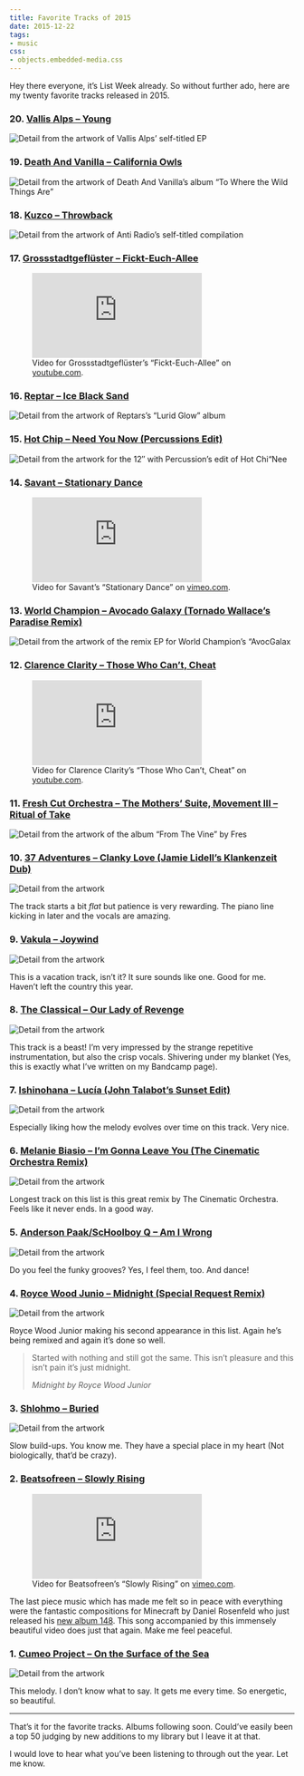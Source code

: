 ```yaml
---
title: Favorite Tracks of 2015
date: 2015-12-22
tags:
- music
css:
- objects.embedded-media.css
---
```

Hey there everyone, it’s List Week already. So without further ado, here are my twenty favorite tracks released in 2015.

<!--more-->



### 20. [Vallis Alps – Young](https://vallisalps.bandcamp.com/)

![Detail from the artwork of Vallis Alps’ self-titled EP](/img/posts/tracks-2015/20.jpg)



### 19. [Death And Vanilla – California Owls](https://deathandvanillamusic.bandcamp.com/album/to-where-the-wild-things-are)

![Detail from the artwork of Death And Vanilla’s album “To Where the Wild Things Are”](/img/posts/tracks-2015/19.jpg)



### 18. [Kuzco – Throwback](https://brainanddevice.bandcamp.com/track/throwback)

![Detail from the artwork of Anti Radio’s self-titled compilation](/img/posts/tracks-2015/18.jpg)



### 17. [Grossstadtgeflüster – Fickt-Euch-Allee](http://www.grossstadtgefluester.de/)

<figure>
  <div class="embedded-media">
    <iframe src="https://www.youtube-nocookie.com/embed/kPMRkQK2szI" frameborder="0" allowfullscreen></iframe>
  </div>
  <figcaption>Video for Grossstadtgeflüster’s “Fickt-Euch-Allee” on <a href="https://www.youtube.com/watch?v=kPMRkQK2szI">youtube.com</a>.</figcaption>
</figure>



### 16. [Reptar – Ice Black Sand](https://reptarmusic.bandcamp.com/album/lurid-glow)

![Detail from the artwork of Reptars’s “Lurid Glow” album](/img/posts/tracks-2015/16.jpg)



### 15. [Hot Chip – Need You Now (Percussions Edit)](https://bleep.com/release/60592-hot-chip-need-you-now-percussions-edit)

![Detail from the artwork for the 12″ with Percussion’s edit of Hot Chi“Nee](/img/posts/tracks-2015/15.jpg)



### 14. [Savant – Stationary Dance](https://kleimer.bandcamp.com/album/artificial-dance)

<figure>
  <div class="embedded-media">
    <iframe src="https://player.vimeo.com/video/125920721" frameborder="0" allowfullscreen></iframe>
  </div>
  <figcaption>Video for Savant’s “Stationary Dance” on <a href="https://vimeo.com/125920721">vimeo.com</a>.</figcaption>
</figure>



### 13. [World Champion – Avocado Galaxy (Tornado Wallace’s Paradise Remix)](https://world-champion.bandcamp.com/track/avocado-galaxy-tornado-wallaces-paradise-remix)

![Detail from the artwork of the remix EP for World Champion’s “AvocGalax](/img/posts/tracks-2015/13.jpg)



### 12. [Clarence Clarity – Those Who Can’t, Cheat](http://store.bellaunion.com/product/clarence-clarity-no-now)

<figure>
  <div class="embedded-media">
    <iframe src="https://www.youtube-nocookie.com/embed/FMl8eZoudJE" frameborder="0" allowfullscreen></iframe>
  </div>
  <figcaption>Video for Clarence Clarity’s “Those Who Can’t, Cheat” on <a href="https://www.youtube.com/watch?v=FMl8eZoudJE">youtube.com</a>.</figcaption>
</figure>



### 11. [Fresh Cut Orchestra – The Mothers’ Suite, Movement III – Ritual of Take](https://freshcutorchestra.bandcamp.com/album/from-the-vine)

![Detail from the artwork of the album “From The Vine” by Fres](/img/posts/tracks-2015/11.jpg)



### 10. [37 Adventures – Clanky Love (Jamie Lidell’s Klankenzeit Dub)](https://37adventures.bandcamp.com/album/royce-wood-junior-clanky-love-jamie-lidell-remix)

![Detail from the artwork](/img/posts/tracks-2015/10.jpg)

The track starts a bit *flat* but patience is very rewarding. The piano line kicking in later and the vocals are amazing.



### 9. [Vakula – Joywind](http://www.discogs.com/Vakula-A-Voyage-To-Arcturus/release/6572553)

![Detail from the artwork](/img/posts/tracks-2015/09.jpg)

This is a vacation track, isn’t it? It sure sounds like one. Good for me. Haven’t left the country this year.



### 8. [The Classical – Our Lady of Revenge](https://theclassical.bandcamp.com/album/diptych)

![Detail from the artwork](/img/posts/tracks-2015/08.jpg)

This track is a beast! I’m very impressed by the strange repetitive instrumentation, but also the crisp vocals. Shivering under my blanket (Yes, this is exactly what I’ve written on my Bandcamp page).



### 7. [Ishinohana – Lucía (John Talabot’s Sunset Edit)](https://soundcloud.com/john-talabot/ishinohana-lucia-john-talabots-sunset-edit)

![Detail from the artwork](/img/posts/tracks-2015/07.jpg)

Especially liking how the melody evolves over time on this track. Very nice.



### 6. [Melanie Biasio – I’m Gonna Leave You (The Cinematic Orchestra Remix)](https://melaniedebiasio.bandcamp.com/track/im-gonna-leave-you-the-cinematic-orchestra-remix)

![Detail from the artwork](/img/posts/tracks-2015/06.jpg)

Longest track on this list is this great remix by The Cinematic Orchestra. Feels like it never ends. In a good way.



### 5. [Anderson Paak/ScHoolboy Q – Am I Wrong](https://soundcloud.com/andersonpaak/am-i-wrong-anderson-paak)

![Detail from the artwork](/img/posts/tracks-2015/05.jpg)

Do you feel the funky grooves? Yes, I feel them, too. And dance!



### 4. [Royce Wood Junio – Midnight (Special Request Remix)](https://37adventures.bandcamp.com/album/royce-wood-junior-midnight-special-request-remix)

![Detail from the artwork](/img/posts/tracks-2015/04.jpg)

Royce Wood Junior making his second appearance in this list. Again he’s being remixed and again it’s done so well.

<blockquote>
  <p>Started with nothing and still got the same. This isn’t pleasure and this isn’t pain it’s just midnight.</p>
  <cite>Midnight by Royce Wood Junior</cite>
</blockquote>



### 3. [Shlohmo – Buried](https://www.youtube.com/watch?v=mVR10CD2Alk)

![Detail from the artwork](/img/posts/tracks-2015/03.jpg)

Slow build-ups. You know me. They have a special place in my heart (Not biologically, that’d be crazy).



### 2. [Beatsofreen – Slowly Rising](http://store.kingdeluxe.ca/album/full-circle)

<figure>
  <div class="embedded-media">
    <iframe src="https://player.vimeo.com/video/142716939" frameborder="0" allowfullscreen></iframe>
  </div>
  <figcaption>Video for Beatsofreen’s “Slowly Rising” on <a href="https://vimeo.com/142716939">vimeo.com</a>.</figcaption>
</figure>

The last piece music which has made me felt so in peace with everything were the fantastic compositions for Minecraft by Daniel Rosenfeld who just released his [new album 148](https://c418.bandcamp.com/album/148). This song accompanied by this immensely beautiful video does just that again. Make me feel peaceful.



### 1. [Cumeo Project – On the Surface of the Sea](https://www.youtube.com/watch?v=pBsViwfTeBQ)

![Detail from the artwork](/img/posts/tracks-2015/01.jpg)

This melody. I don’t know what to say. It gets me every time. So energetic, so beautiful.

---

That’s it for the favorite tracks. Albums following soon. Could’ve easily been a top 50 judging by new additions to my library but I leave it at that.

I would love to hear what you’ve been listening to through out the year. Let me know.
